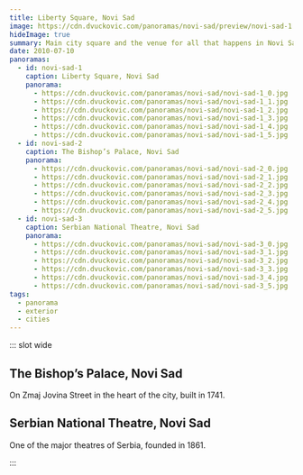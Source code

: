 ```yaml
---
title: Liberty Square, Novi Sad
image: https://cdn.dvuckovic.com/panoramas/novi-sad/preview/novi-sad-1.jpg
hideImage: true
summary: Main city square and the venue for all that happens in Novi Sad
date: 2010-07-10
panoramas:
  - id: novi-sad-1
    caption: Liberty Square, Novi Sad
    panorama:
      - https://cdn.dvuckovic.com/panoramas/novi-sad/novi-sad-1_0.jpg
      - https://cdn.dvuckovic.com/panoramas/novi-sad/novi-sad-1_1.jpg
      - https://cdn.dvuckovic.com/panoramas/novi-sad/novi-sad-1_2.jpg
      - https://cdn.dvuckovic.com/panoramas/novi-sad/novi-sad-1_3.jpg
      - https://cdn.dvuckovic.com/panoramas/novi-sad/novi-sad-1_4.jpg
      - https://cdn.dvuckovic.com/panoramas/novi-sad/novi-sad-1_5.jpg
  - id: novi-sad-2
    caption: The Bishop’s Palace, Novi Sad
    panorama:
      - https://cdn.dvuckovic.com/panoramas/novi-sad/novi-sad-2_0.jpg
      - https://cdn.dvuckovic.com/panoramas/novi-sad/novi-sad-2_1.jpg
      - https://cdn.dvuckovic.com/panoramas/novi-sad/novi-sad-2_2.jpg
      - https://cdn.dvuckovic.com/panoramas/novi-sad/novi-sad-2_3.jpg
      - https://cdn.dvuckovic.com/panoramas/novi-sad/novi-sad-2_4.jpg
      - https://cdn.dvuckovic.com/panoramas/novi-sad/novi-sad-2_5.jpg
  - id: novi-sad-3
    caption: Serbian National Theatre, Novi Sad
    panorama:
      - https://cdn.dvuckovic.com/panoramas/novi-sad/novi-sad-3_0.jpg
      - https://cdn.dvuckovic.com/panoramas/novi-sad/novi-sad-3_1.jpg
      - https://cdn.dvuckovic.com/panoramas/novi-sad/novi-sad-3_2.jpg
      - https://cdn.dvuckovic.com/panoramas/novi-sad/novi-sad-3_3.jpg
      - https://cdn.dvuckovic.com/panoramas/novi-sad/novi-sad-3_4.jpg
      - https://cdn.dvuckovic.com/panoramas/novi-sad/novi-sad-3_5.jpg
tags:
  - panorama
  - exterior
  - cities
---
```


::: slot wide

<PhotoSphere id="novi-sad-1" />

## The Bishop’s Palace, Novi Sad

On Zmaj Jovina Street in the heart of the city, built in 1741.

<PhotoSphere id="novi-sad-2" />

## Serbian National Theatre, Novi Sad

One of the major theatres of Serbia, founded in 1861.

<PhotoSphere id="novi-sad-3" />

:::
